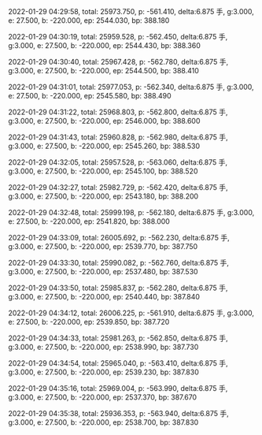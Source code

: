2022-01-29 04:29:58, total: 25973.750, p: -561.410, delta:6.875 手, g:3.000, e: 27.500, b: -220.000, ep: 2544.030, bp: 388.180

2022-01-29 04:30:19, total: 25959.528, p: -562.450, delta:6.875 手, g:3.000, e: 27.500, b: -220.000, ep: 2544.430, bp: 388.360

2022-01-29 04:30:40, total: 25967.428, p: -562.780, delta:6.875 手, g:3.000, e: 27.500, b: -220.000, ep: 2544.500, bp: 388.410

2022-01-29 04:31:01, total: 25977.053, p: -562.340, delta:6.875 手, g:3.000, e: 27.500, b: -220.000, ep: 2545.580, bp: 388.490

2022-01-29 04:31:22, total: 25968.803, p: -562.800, delta:6.875 手, g:3.000, e: 27.500, b: -220.000, ep: 2546.000, bp: 388.600

2022-01-29 04:31:43, total: 25960.828, p: -562.980, delta:6.875 手, g:3.000, e: 27.500, b: -220.000, ep: 2545.260, bp: 388.530

2022-01-29 04:32:05, total: 25957.528, p: -563.060, delta:6.875 手, g:3.000, e: 27.500, b: -220.000, ep: 2545.100, bp: 388.520

2022-01-29 04:32:27, total: 25982.729, p: -562.420, delta:6.875 手, g:3.000, e: 27.500, b: -220.000, ep: 2543.180, bp: 388.200

2022-01-29 04:32:48, total: 25999.198, p: -562.180, delta:6.875 手, g:3.000, e: 27.500, b: -220.000, ep: 2541.820, bp: 388.000

2022-01-29 04:33:09, total: 26005.692, p: -562.230, delta:6.875 手, g:3.000, e: 27.500, b: -220.000, ep: 2539.770, bp: 387.750

2022-01-29 04:33:30, total: 25990.082, p: -562.760, delta:6.875 手, g:3.000, e: 27.500, b: -220.000, ep: 2537.480, bp: 387.530

2022-01-29 04:33:50, total: 25985.837, p: -562.280, delta:6.875 手, g:3.000, e: 27.500, b: -220.000, ep: 2540.440, bp: 387.840

2022-01-29 04:34:12, total: 26006.225, p: -561.910, delta:6.875 手, g:3.000, e: 27.500, b: -220.000, ep: 2539.850, bp: 387.720

2022-01-29 04:34:33, total: 25981.263, p: -562.850, delta:6.875 手, g:3.000, e: 27.500, b: -220.000, ep: 2538.990, bp: 387.730

2022-01-29 04:34:54, total: 25965.040, p: -563.410, delta:6.875 手, g:3.000, e: 27.500, b: -220.000, ep: 2539.230, bp: 387.830

2022-01-29 04:35:16, total: 25969.004, p: -563.990, delta:6.875 手, g:3.000, e: 27.500, b: -220.000, ep: 2537.370, bp: 387.670

2022-01-29 04:35:38, total: 25936.353, p: -563.940, delta:6.875 手, g:3.000, e: 27.500, b: -220.000, ep: 2538.700, bp: 387.830